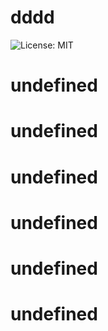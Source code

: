 # dddd

  ![License: MIT](https://img.shields.io/badge/License-MIT-yellow.svg)

  # undefined

  # undefined

  # undefined

  # undefined

  # undefined

  # undefined

